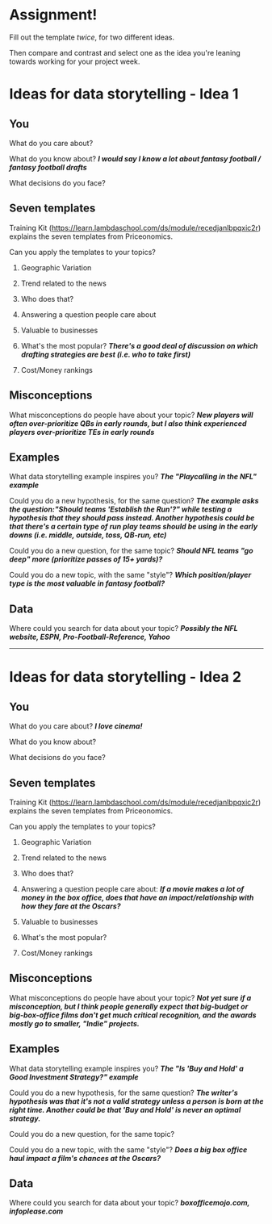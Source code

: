 # Assignment!

Fill out the template *twice*, for two different ideas.

Then compare and contrast and select one as the idea you're leaning towards
working for your project week.


# Ideas for data storytelling - Idea 1

## You

What do you care about?


What do you know about?
***I would say I know a lot about fantasy football / fantasy football drafts***

What decisions do you face?


## Seven templates

Training Kit (https://learn.lambdaschool.com/ds/module/recedjanlbpqxic2r) explains the seven templates from Priceonomics.

Can you apply the templates to your topics? 

1. Geographic Variation


2. Trend related to the news


3. Who does that?


4. Answering a question people care about


5. Valuable to businesses


6. What's the most popular?
  ***There's a good deal of discussion on which drafting strategies are best (i.e. who to take first)***

7. Cost/Money rankings


## Misconceptions

What misconceptions do people have about your topic?
  ***New players will often over-prioritize QBs in early rounds, but I also think experienced players over-prioritize TEs in  early rounds***

## Examples

What data storytelling example inspires you? ***The "Playcalling in the NFL" example***


Could you do a new hypothesis, for the same question? ***The example asks the question:"Should teams 'Establish the Run'?" while testing a hypothesis that they should pass instead. Another hypothesis could be that there's a certain type of run play teams should be using in the early downs (i.e. middle, outside, toss, QB-run, etc)***


Could you do a new question, for the same topic? ***Should NFL teams "go deep" more (prioritize passes of 15+ yards)?***


Could you do a new topic, with the same "style"? ***Which position/player type is the most valuable in fantasy football?***


## Data

Where could you search for data about your topic? ***Possibly the NFL website, ESPN, Pro-Football-Reference, Yahoo***

---

# Ideas for data storytelling - Idea 2

## You

What do you care about? ***I love cinema!***


What do you know about?


What decisions do you face?


## Seven templates

Training Kit (https://learn.lambdaschool.com/ds/module/recedjanlbpqxic2r) explains the seven templates from Priceonomics.

Can you apply the templates to your topics? 

1. Geographic Variation


2. Trend related to the news


3. Who does that?


4. Answering a question people care about: ***If a movie makes a lot of money in the box office, does that have an impact/relationship with how they fare at the Oscars?***


5. Valuable to businesses


6. What's the most popular?


7. Cost/Money rankings


## Misconceptions

What misconceptions do people have about your topic? ***Not yet sure if a misconception, but I think people generally expect that big-budget or big-box-office films don't get much critical recognition, and the awards mostly go to smaller, "Indie" projects.***


## Examples

What data storytelling example inspires you? ***The "Is 'Buy and Hold' a Good Investment Strategy?" example***


Could you do a new hypothesis, for the same question? ***The writer's hypothesis was that it's not a valid strategy unless a person is born at the right time. Another could be that 'Buy and Hold' is never an optimal strategy.***


Could you do a new question, for the same topic? 


Could you do a new topic, with the same "style"? ***Does a big box office haul impact a film's chances at the Oscars?***


## Data

Where could you search for data about your topic? ***boxofficemojo.com, infoplease.com***
